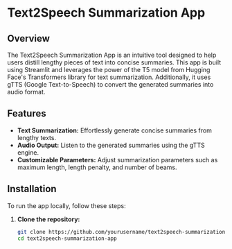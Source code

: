 # Text2Speech Summarization App

## Overview

The Text2Speech Summarization App is an intuitive tool designed to help users distill lengthy pieces of text into concise summaries. This app is built using Streamlit and leverages the power of the T5 model from Hugging Face's Transformers library for text summarization. Additionally, it uses gTTS (Google Text-to-Speech) to convert the generated summaries into audio format.

## Features

- **Text Summarization:** Effortlessly generate concise summaries from lengthy texts.
- **Audio Output:** Listen to the generated summaries using the gTTS engine.
- **Customizable Parameters:** Adjust summarization parameters such as maximum length, length penalty, and number of beams.

## Installation

To run the app locally, follow these steps:

1. **Clone the repository:**
   ```bash
   git clone https://github.com/yourusername/text2speech-summarization-app.git
   cd text2speech-summarization-app
